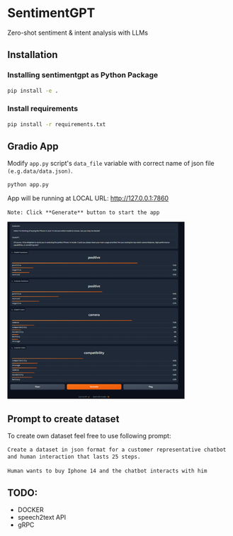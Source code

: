 # SentimentGPT
Zero-shot sentiment &amp; intent analysis with LLMs


## Installation

### Installing sentimentgpt as Python Package
```bash
pip install -e .
```

### Install requirements
```bash
pip install -r requirements.txt
```

## Gradio App
Modify `app.py` script's `data_file` variable with correct name of json file `(e.g.data/data.json)`. 

```bash
python app.py
```

App will be running at LOCAL URL: http://127.0.0.1:7860

`Note: Click **Generate** button to start the app`

<!-- ![Web App Overview](files/app_overview.png | width=50) -->
<img src="files/app_overview.png" alt="Web App Overview" width="400" height=400>

## Prompt to create dataset
To create own dataset feel free to use following prompt:
```text
Create a dataset in json format for a customer representative chatbot and human interaction that lasts 25 steps. 

Human wants to buy Iphone 14 and the chatbot interacts with him  
```
## TODO: 
- DOCKER
- speech2text API
- gRPC